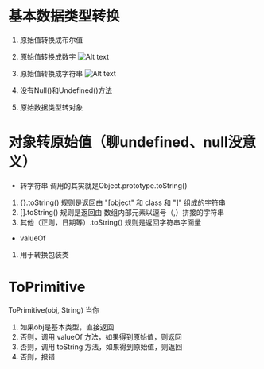 # 基本数据类型转换
1. 原始值转换成布尔值
2. 原始值转换成数字
![Alt text](image.png)

3. 原始值转换成字符串
![Alt text](image-1.png)

4. 没有Null()和Undefined()方法

5. 原始数据类型转对象

# 对象转原始值（聊undefined、null没意义）
- 转字符串 调用的其实就是Object.prototype.toString()
1. {}.toString() 规则是返回由 "[object" 和 class 和 "]" 组成的字符串
2. [].toString() 规则是返回由 数组内部元素以逗号（,）拼接的字符串
3. 其他（正则，日期等）.toString() 规则是返回字符串字面量

- valueOf
1. 用于转换包装类


# ToPrimitive
ToPrimitive(obj, String)  当你
1. 如果obj是基本类型，直接返回
2. 否则，调用 valueOf 方法，如果得到原始值，则返回
3. 否则，调用 toString 方法，如果得到原始值，则返回
4. 否则，报错


